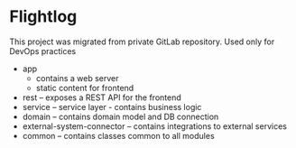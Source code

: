# Flightlog
This project was migrated from private GitLab repository. Used only for DevOps practices
- app 
    - contains a web server  
    - static content for frontend
- rest 
    – exposes a REST API for the frontend
- service 
    – service layer - contains business logic
- domain
     – contains domain model and DB connection
- external-system-connector
     – contains integrations to external services
- common
     – contains classes common to all modules

